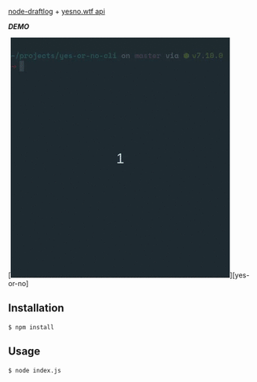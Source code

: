 [node-draftlog](https://github.com/ivanseidel/node-draftlog) + [yesno.wtf api](https://yesno.wtf/#api)

***DEMO***

[![DEMO](https://raw.githubusercontent.com/MJ111/yes-or-no-cli/master/demo.gif)][yes-or-no]

## Installation
```
$ npm install
```

## Usage
```
$ node index.js
```
